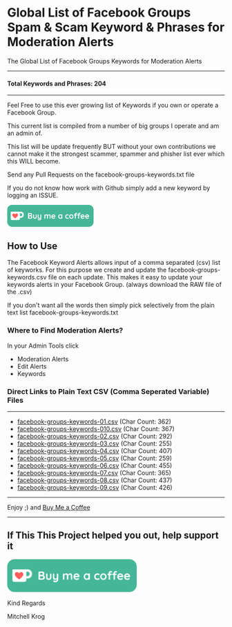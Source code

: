 # Global List of Facebook Groups Spam & Scam Keyword & Phrases for Moderation Alerts

The Global List of Facebook Groups Keywords for Moderation Alerts

_______________
#### Total Keywords and Phrases: 204
____________________

Feel Free to use this ever growing list of Keywords if you own or operate a Facebook Group.

This current list is compiled from a number of big groups I operate and am an admin of.

This list will be update frequently BUT without your own contributions we cannot make it the strongest scammer, spammer and phisher list ever which this WILL become.

Send any Pull Requests on the facebook-groups-keywords.txt file

If you do not know how work with Github simply add a new keyword by logging an ISSUE.

[<img src="https://github.com/mitchellkrogza/nginx-ultimate-bad-bot-blocker/blob/master/.assets/kofi4.png" alt="Buy me COFFEE" width="200"/>](https://www.buymeacoffee.com/mitchellkrog)

## How to Use

The Facebook Keyword Alerts allows input of a comma separated (csv) list of keyworks. For this purpose we create and update the facebook-groups-keywords.csv file on each update. This makes it easy to update your keywords alerts in your Facebook Group. (always download the RAW file of the .csv)

If you don't want all the words then simply pick selectively from the plain text list facebook-groups-keywords.txt

### Where to Find Moderation Alerts?

In your Admin Tools click 
- Moderation Alerts
- Edit Alerts
- Keywords

### Direct Links to Plain Text CSV (Comma Seperated Variable) Files

---------------

* [facebook-groups-keywords-01.csv](https://raw.githubusercontent.com/mitchellkrogza/Global-List-Facebook-Groups-Keyword-Moderation-Alerts/main/facebook-groups-keywords-01.csv) (Char Count: 362)
* [facebook-groups-keywords-010.csv](https://raw.githubusercontent.com/mitchellkrogza/Global-List-Facebook-Groups-Keyword-Moderation-Alerts/main/facebook-groups-keywords-010.csv) (Char Count: 367)
* [facebook-groups-keywords-02.csv](https://raw.githubusercontent.com/mitchellkrogza/Global-List-Facebook-Groups-Keyword-Moderation-Alerts/main/facebook-groups-keywords-02.csv) (Char Count: 292)
* [facebook-groups-keywords-03.csv](https://raw.githubusercontent.com/mitchellkrogza/Global-List-Facebook-Groups-Keyword-Moderation-Alerts/main/facebook-groups-keywords-03.csv) (Char Count: 255)
* [facebook-groups-keywords-04.csv](https://raw.githubusercontent.com/mitchellkrogza/Global-List-Facebook-Groups-Keyword-Moderation-Alerts/main/facebook-groups-keywords-04.csv) (Char Count: 407)
* [facebook-groups-keywords-05.csv](https://raw.githubusercontent.com/mitchellkrogza/Global-List-Facebook-Groups-Keyword-Moderation-Alerts/main/facebook-groups-keywords-05.csv) (Char Count: 259)
* [facebook-groups-keywords-06.csv](https://raw.githubusercontent.com/mitchellkrogza/Global-List-Facebook-Groups-Keyword-Moderation-Alerts/main/facebook-groups-keywords-06.csv) (Char Count: 455)
* [facebook-groups-keywords-07.csv](https://raw.githubusercontent.com/mitchellkrogza/Global-List-Facebook-Groups-Keyword-Moderation-Alerts/main/facebook-groups-keywords-07.csv) (Char Count: 365)
* [facebook-groups-keywords-08.csv](https://raw.githubusercontent.com/mitchellkrogza/Global-List-Facebook-Groups-Keyword-Moderation-Alerts/main/facebook-groups-keywords-08.csv) (Char Count: 437)
* [facebook-groups-keywords-09.csv](https://raw.githubusercontent.com/mitchellkrogza/Global-List-Facebook-Groups-Keyword-Moderation-Alerts/main/facebook-groups-keywords-09.csv) (Char Count: 426)

--------------------

Enjoy ;) and [Buy Me a Coffee](https://www.buymeacoffee.com/mitchellkrog)

************************************************
## If This This Project helped you out, help support it 

[<img src="https://github.com/mitchellkrogza/nginx-ultimate-bad-bot-blocker/blob/master/.assets/kofi4.png" alt="Buy me COFFEE" width="300"/>](https://www.buymeacoffee.com/mitchellkrog)


Kind Regards

Mitchell Krog
